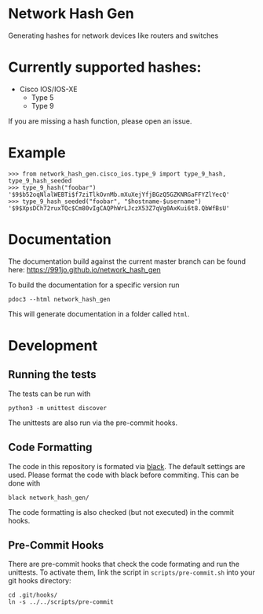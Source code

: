 # Network Hash Gen

Generating hashes for network devices like routers and switches

# Currently supported hashes:

- Cisco IOS/IOS-XE
  - Type 5
  - Type 9

If you are missing a hash function, please open an issue.

# Example

``` python3
>>> from network_hash_gen.cisco_ios.type_9 import type_9_hash, type_9_hash_seeded
>>> type_9_hash("foobar")
'$9$b52oqNlalWEBTi$f7ziTlkOvnMb.mXuXejYfjBGzQ5GZKNRGaFFYZlYecQ'
>>> type_9_hash_seeded("foobar", "$hostname-$username")
'$9$XpsDCh72ruxTQc$Cm80vIgCAQPhWrLJczX53Z7qVg0AxKui6t8.QbWfBsU'
```

# Documentation

The documentation build against the current master branch can be found here:
https://991jo.github.io/network_hash_gen

To build the documentation for a specific version run

```
pdoc3 --html network_hash_gen
```

This will generate documentation in a folder called `html`.

# Development

## Running the tests

The tests can be run with

```
python3 -m unittest discover
```

The unittests are also run via the pre-commit hooks.

## Code Formatting

The code in this repository is formated via [black](https://github.com/psf/black).
The default settings are used.
Please format the code with black before commiting.
This can be done with

```
black network_hash_gen/
```

The code formatting is also checked (but not executed) in the commit hooks.

## Pre-Commit Hooks

There are pre-commit hooks that check the code formating and run the unittests.
To activate them, link the script in `scripts/pre-commit.sh` into your git hooks
directory:

```
cd .git/hooks/
ln -s ../../scripts/pre-commit
```
